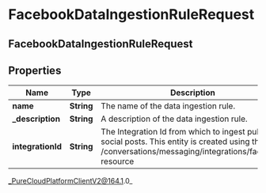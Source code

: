 # FacebookDataIngestionRuleRequest

## FacebookDataIngestionRuleRequest

## Properties

|Name | Type | Description | Notes|
|------------ | ------------- | ------------- | -------------|
| **name** | **String** | The name of the data ingestion rule. | |
| **_description** | **String** | A description of the data ingestion rule. | [optional] |
| **integrationId** | **String** | The Integration Id from which to ingest public social posts. This entity is created using the /conversations/messaging/integrations/facebook resource | |



_PureCloudPlatformClientV2@164.1.0_
